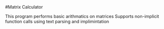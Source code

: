 #Matrix Calculator

This program performs basic arithmatics on matrices
Supports non-implicit function calls using text parsing and implimintation

